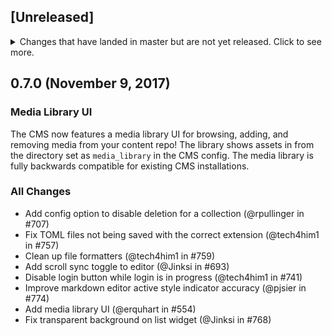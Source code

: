 ## [Unreleased]
<details>
  <summary>
    Changes that have landed in master but are not yet released.
    Click to see more.
  </summary>
</details>

## 0.7.0 (November 9, 2017)

### Media Library UI
The CMS now features a media library UI for browsing, adding, and removing media from your content
repo! The library shows assets in from the directory set as `media_library` in the CMS config. The
media library is fully backwards compatible for existing CMS installations.

### All Changes
* Add config option to disable deletion for a collection (@rpullinger in #707)
* Fix TOML files not being saved with the correct extension (@tech4him1 in #757)
* Clean up file formatters (@tech4him1 in #759)
* Add scroll sync toggle to editor (@Jinksi in #693)
* Disable login button while login is in progress (@tech4him1 in #741)
* Improve markdown editor active style indicator accuracy (@pjsier in #774)
* Add media library UI (@erquhart in #554)
* Fix transparent background on list widget (@Jinksi in #768)
